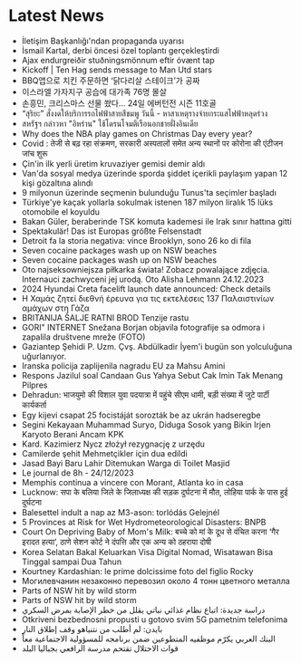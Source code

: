 # Latest News
-  İletişim Başkanlığı'ndan propaganda uyarısı
-  İsmail Kartal, derbi öncesi özel toplantı gerçekleştirdi
-  Ajax endurgreiðir stuðningsmönnum eftir óvænt tap
-  Kickoff | Ten Hag sends message to Man Utd stars
-  BBQ앱으로 치킨 주문하면 ‘닭다리살 스테이크’가 공짜
-  이스라엘 가자지구 공습에 대가족 76명 몰살
-  손흥민, 크리스마스 선물 쐈다… 24일 에버턴전 시즌 11호골
-  “สุริยะ” สั่งงดให้บริการรถไฟฟ้าสายสีชมพู วันนี้ - หาสาเหตุรางจ่ายกระแสไฟฟ้าหลุดร่วง
-  สหรัฐฯ กล่าวหา "อิหร่าน" ใช้โดรนโจมตีเรือนอกชายฝั่งอินเดีย
-  Why does the NBA play games on Christmas Day every year?
-  Covid : तेजी से बढ़ रहा संक्रमण, सरकारी अस्पतालों समेत अन्य स्थानों पर कोरोना की एंटीजन जांच शुरू
-  Çin'in ilk yerli üretim kruvaziyer gemisi demir aldı
-  Van'da sosyal medya üzerinde sporda şiddet içerikli paylaşım yapan 12 kişi gözaltına alındı
-  9 milyonun üzerinde seçmenin bulunduğu Tunus'ta seçimler başladı
-  Türkiye'ye kaçak yollarla sokulmak istenen 187 milyon liralık 15 lüks otomobile el koyuldu
-  Bakan Güler, beraberinde TSK komuta kademesi ile Irak sınır hattına gitti
-  Spektakulär! Das ist Europas größte Felsenstadt
-  Detroit fa la storia negativa: vince Brooklyn, sono 26 ko di fila
-  Seven cocaine packages wash up on NSW beaches
-  Seven cocaine packages wash up on NSW beaches
-  Oto najseksowniejsza piłkarka świata! Zobacz powalające zdjęcia. Internauci zachwyceni jej urodą. Oto Alisha Lehmann 24.12.2023
-  2024 Hyundai Creta facelift launch date announced: Check details
-  Η Χαμάς ζητεί διεθνή έρευνα για τις εκτελέσεις 137 Παλαιστινίων αμάχων στη Γάζα
-  BRITANIJA ŠALJE RATNI BROD Tenzije rastu
-  GORI&quot; INTERNET Snežana Borjan objavila fotografije sa odmora i zapalila društvene mreže (FOTO)
-  Gaziantep Şehidi P. Uzm. Çvş. Abdülkadir İyem'i bugün son yolculuğuna uğurlanıyor.
-  Iranska policija zaplijenila nagradu EU za Mahsu Amini
-  Respons Jazilul soal Candaan Gus Yahya Sebut Cak Imin Tak Menang Pilpres
-  Dehradun: भाजयुमो की विशाल युवा पदयात्रा में पहुंचे सीएम धामी, बड़ी संख्या में जुटे पार्टी कार्यकर्ता
-  Egy kijevi csapat 25 focistáját sorozták be az ukrán hadseregbe
-  Segini Kekayaan Muhammad Suryo, Diduga Sosok yang Bikin Irjen Karyoto Berani Ancam KPK
-  Kard. Kazimierz Nycz złożył rezygnację z urzędu
-  Camilerde şehit Mehmetçikler için dua edildi
-  Jasad Bayi Baru Lahir Ditemukan Warga di Toilet Masjid
-  Le journal de 8h - 24/12/2023
-  Memphis continua a vincere con Morant, Atlanta ko in casa
-  Lucknow: सपा के बलिया जिले के जिलाध्यक्ष की सड़क दुर्घटना में मौत, लोहिया पार्क के पास हुई दुर्घटना
-  Balesettel indult a nap az M3-ason: torlódás Gelejnél
-  5 Provinces at Risk for Wet Hydrometeorological Disasters: BNPB
-  Court On Depriving Baby of Mom's Milk: बच्चे को मां के दूध से वंचित करना ‘गैर इरादत हत्या’, ठाणे सेशन कोर्ट ने दंपत्ति और एक अन्य को ठहराया दोषी
-  Korea Selatan Bakal Keluarkan Visa Digital Nomad, Wisatawan Bisa Tinggal sampai Dua Tahun
-  Kourtney Kardashian: le prime dolcissime foto del figlio Rocky
-  Могилевчанин незаконно перевозил около 4 тонн цветного металла
-  Parts of NSW hit by wild storm
-  Parts of NSW hit by wild storm
-  دراسة جديدة: اتباع نظام غذائي نباتي يقلل من خطر الإصابة بمرض السكري
-  Otkriveni bezbednosni propusti u gotovo svim 5G pametnim telefonima
-  بايدن: لم أطلب من نتنياهو وقف إطلاق النار
-  البنك العربي يكرّم موظفيه المتطوعين ضمن برنامجه للمسؤولية الاجتماعية معاً
-  قوات الاحتلال تقتحم مدرسة الرافعي بجباليا البلد
